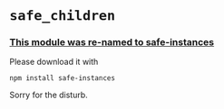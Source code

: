 # `safe_children`

### **[This module was re-named to safe-instances](http://npmjs.com/package/safe-instances)**


Please download it with

    npm install safe-instances

Sorry for the disturb.
